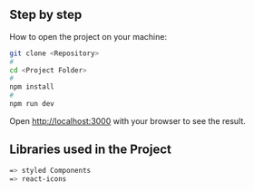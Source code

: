 ## Step by step

How to open the project on your machine:

```bash
git clone <Repository>
#
cd <Project Folder>
#
npm install
#
npm run dev
```

Open [http://localhost:3000](http://localhost:3000) with your browser to see the result.

## Libraries used in the Project

```bash
=> styled Components
=> react-icons

```
